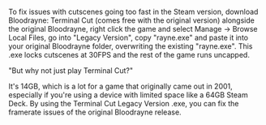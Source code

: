 To fix issues with cutscenes going too fast in the Steam version, download Bloodrayne: Terminal Cut (comes free with the original version) alongside the original Bloodrayne, right click the game and select Manage -> Browse Local Files, go into "Legacy Version", copy "rayne.exe" and paste it into your original Bloodrayne folder, overwriting the existing "rayne.exe". This .exe locks cutscenes at 30FPS and the rest of the game runs uncapped.

"But why not just play Terminal Cut?"

It's 14GB, which is a lot for a game that originally came out in 2001, especially if you're using a device with limited space like a 64GB Steam Deck. By using the Terminal Cut Legacy Version .exe, you can fix the framerate issues of the original Bloodrayne release.
